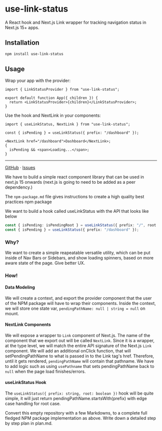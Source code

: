 # use-link-status

A React hook and Next.js Link wrapper for tracking navigation status in Next.js 15+ apps.

## Installation

```bash
npm install use-link-status
```

## Usage

Wrap your app with the provider:

```tsx
import { LinkStatusProvider } from "use-link-status";

export default function App({ children }) {
  return <LinkStatusProvider>{children}</LinkStatusProvider>;
}
```

Use the hook and NextLink in your components:

```tsx
import { useLinkStatus, NextLink } from "use-link-status";

const { isPending } = useLinkStatus({ prefix: "/dashboard" });

<NextLink href="/dashboard">Dashboard</NextLink>;
{
  isPending && <span>Loading...</span>;
}
```

---

[GitHub](https://github.com/YOUR_GITHUB_USERNAME/use-link-status) · [Issues](https://github.com/YOUR_GITHUB_USERNAME/use-link-status/issues)

We have to build a simple react component library that can be used in next.js 15 onwards (next.js is going to need to be added as a peer dependency.)

The `npm-package.md` file gives instructions to create a high quality best practices npm package

We want to build a hook called useLinkStatus with the API that looks like below

```typescript
const { isPending: isPendingRoot } = useLinkStatus({ prefix: "/", root: true });
const { isPending } = useLinkStatus({ prefix: "/dashboard" });
```

### Why?

We want to create a simple reapeatable versatile utility, which can be put inside of Nav Bars or Sidebars, and show loading spinners, based on more aware state of the page. Give better UX.

### How!

#### Data Modeling

We will create a context, and export the provider component that the user of the NPM package will have to wrap their components. Inside the context, we will store one state var, `pendingPathName: null | string = null` on mount.

#### NextLink Components

We will expose a wrapper to `Link` component of Next.js. The name of the component that we export out will be called `NextLink`. Since it is a wrapper, at the type level, we will match the entire API signature of the Next.js `Link` component. We will add an additional onClick function, that will setPendingPathName to what is passed in to the Link tag's href. Therefore, until it gets rendered, `pendingPathName` will contain that pathname. We have to add logic such as using `usePathname` that sets pendingPathName back to `null` when the page load finishes/errors.

#### useLinkStatus Hook

The `useLinkStatus({ prefix: string, root: boolean })` hook will be quite simple, it will just return pendingPathName.startsWith(prefix) with edge case handling for root case.

Convert this empty repository with a few Markdowns, to a complete full fledged NPM package implementation as above.
Write down a detailed step by step plan in plan.md.
